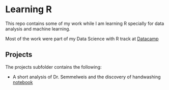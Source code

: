 # Learning R

This repo contains some of my work while I am learning R specially for data analysis and machine learning.

Most of the work were part of my Data Science with R track at [Datacamp](https://www.datacamp.com/home)

## Projects
The projects subfolder contains the following:
- A short analysis of Dr. Semmelweis and the discovery of handwashing [notebook](http://)